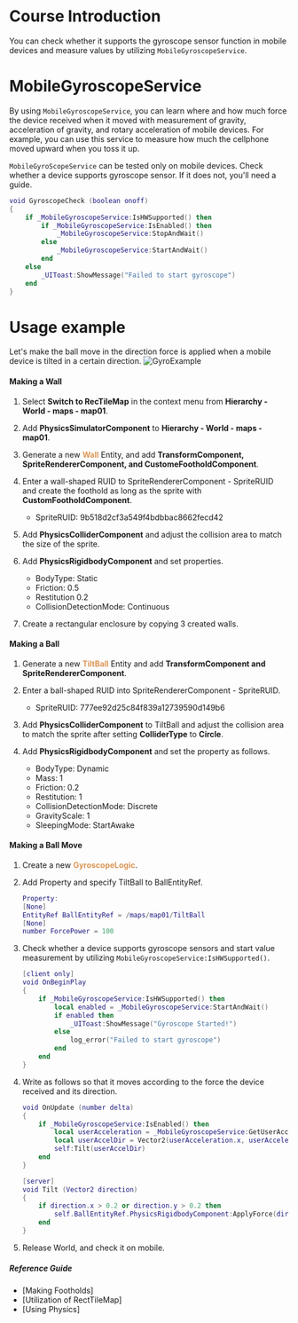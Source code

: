 # Course Introduction
You can check whether it supports the gyroscope sensor function in mobile devices and measure values by utilizing `MobileGyroscopeService`.

# MobileGyroscopeService
By using `MobileGyroscopeService`, you can learn where and how much force the device received when it moved with measurement of gravity, acceleration of gravity, and rotary acceleration of mobile devices. For example, you can use this service to measure how much the cellphone moved upward when you toss it up.

`MobileGyroScopeService` can be tested only on mobile devices. Check whether a device supports gyroscope sensor. If it does not, you'll need a guide.
```lua
void GyroscopeCheck (boolean onoff)
{
    if _MobileGyroscopeService:IsHWSupported() then
    	if _MobileGyroscopeService:IsEnabled() then
    		_MobileGyroscopeService:StopAndWait()
    	else
    		_MobileGyroscopeService:StartAndWait()	
    	end
    else
    	_UIToast:ShowMessage("Failed to start gyroscope")
    end
}
```


# Usage example
Let's make the ball move in the direction force is applied when a mobile device is tilted in a certain direction.
![GyroExample](https://mod-file.dn.nexoncdn.co.kr/bbs/1669112286682bf20fdee201444148bdcf22b3e9c2a8c.gif "GyroExample")

#### Making a Wall
1. Select **Switch to RecTileMap** in the context menu from **Hierarchy - World - maps - map01**.
2. Add **PhysicsSimulatorComponent** to **Hierarchy - World - maps - map01**.
3. Generate a new <span style="color: #dc9656">**Wall**</span> Entity, and add **TransformComponent, SpriteRendererComponent, and CustomeFootholdComponent**.
4. Enter a wall-shaped RUID to SpriteRendererComponent - SpriteRUID and create the foothold as long as the sprite with **CustomFootholdComponent**.
    * SpriteRUID: 9b518d2cf3a549f4bdbbac8662fecd42

5. Add **PhysicsColliderComponent** and adjust the collision area to match the size of the sprite.
6. Add **PhysicsRigidbodyComponent** and set properties.

    * BodyType: Static
    * Friction: 0.5
    * Restitution 0.2
    * CollisionDetectionMode: Continuous

7. Create a rectangular enclosure by copying 3 created walls.

#### Making a Ball
1. Generate a new <span style="color: #dc9656">**TiltBall**</span> Entity and add **TransformComponent and SpriteRendererComponent**.
2. Enter a ball-shaped RUID into SpriteRendererComponent - SpriteRUID.
    * SpriteRUID: 777ee92d25c84f839a12739590d149b6

3. Add **PhysicsColliderComponent** to TiltBall and adjust the collision area to match the sprite after setting **ColliderType** to **Circle**.
4. Add **PhysicsRigidbodyComponent** and set the property as follows.

    * BodyType: Dynamic
    * Mass: 1
    * Friction: 0.2
    * Restitution: 1
    * CollisionDetectionMode: Discrete
    * GravityScale: 1
    * SleepingMode: StartAwake

#### Making a Ball Move
1. Create a new <span style="color: #dc9656">**GyroscopeLogic**</span>.
2. Add Property and specify TiltBall to BallEntityRef.

    ```lua
    Property:
    [None]
    EntityRef BallEntityRef = /maps/map01/TiltBall
    [None]
    number ForcePower = 100
    ```

3. Check whether a device supports gyroscope sensors and start value measurement by utilizing `MobileGyroscopeService:IsHWSupported()`.

    ```lua
    [client only]
    void OnBeginPlay
    {
        if _MobileGyroscopeService:IsHWSupported() then
        	local enabled = _MobileGyroscopeService:StartAndWait()
        	if enabled then
        		_UIToast:ShowMessage("Gyroscope Started!")
        	else
        		log_error("Failed to start gyroscope")
        	end
        end
    }
    ```

4. Write as follows so that it moves according to the force the device received and its direction.

    ```lua
    void OnUpdate (number delta)
    {
        if _MobileGyroscopeService:IsEnabled() then
        	local userAcceleration = _MobileGyroscopeService:GetUserAcceleration()
        	local userAccelDir = Vector2(userAcceleration.x, userAcceleration.y)
        	self:Tilt(userAccelDir)
        end
    }
    
    [server]
    void Tilt (Vector2 direction)
    {
        if direction.x > 0.2 or direction.y > 0.2 then
        	self.BallEntityRef.PhysicsRigidbodyComponent:ApplyForce(direction * self.ForcePower)	
        end
    }
    ```
  5. Release World, and check it on mobile.

##### Reference Guide
* [Making Footholds]
* [Utilization of RectTileMap]
* [Using Physics]